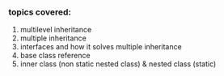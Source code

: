 ### topics covered:

1. multilevel inheritance
2. multiple inheritance
3. interfaces and how it solves multiple inheritance
4. base class reference
5. inner class (non static nested class) & nested class (static)